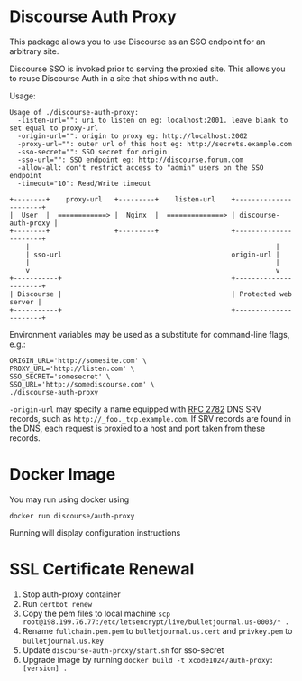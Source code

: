 Discourse Auth Proxy
===

This package allows you to use Discourse as an SSO endpoint for an arbitrary site.

Discourse SSO is invoked prior to serving the proxied site. This allows you to reuse Discourse Auth in a site that ships with no auth.

Usage:

```
Usage of ./discourse-auth-proxy:
  -listen-url="": uri to listen on eg: localhost:2001. leave blank to set equal to proxy-url
  -origin-url="": origin to proxy eg: http://localhost:2002
  -proxy-url="": outer url of this host eg: http://secrets.example.com
  -sso-secret="": SSO secret for origin
  -sso-url="": SSO endpoint eg: http://discourse.forum.com
  -allow-all: don't restrict access to "admin" users on the SSO endpoint
  -timeout="10": Read/Write timeout
```

```
+--------+    proxy-url   +---------+    listen-url    +----------------------+
|  User  |  ============> |  Nginx  |  ==============> | discourse-auth-proxy |
+--------+                +---------+                  +----------------------+
    |                                                             |
    | sso-url                                          origin-url |
    |                                                             |
    v                                                             v
+-----------+                                          +----------------------+
| Discourse |                                          | Protected web server |
+-----------+                                          +----------------------+
```

Environment variables may be used as a substitute for command-line flags, e.g.:

``` shell
ORIGIN_URL='http://somesite.com' \
PROXY_URL='http://listen.com' \
SSO_SECRET='somesecret' \
SSO_URL='http://somediscourse.com' \
./discourse-auth-proxy
```

`-origin-url` may specify a name equipped with [RFC 2782](https://tools.ietf.org/html/rfc2782) DNS SRV records, such as `http://_foo._tcp.example.com`.  If SRV records are found in the DNS, each request is proxied to a host and port taken from these records.


Docker Image
===

You may run using docker using

```
docker run discourse/auth-proxy
```

Running will display configuration instructions

SSL Certificate Renewal
===

1. Stop auth-proxy container
2. Run `certbot renew`
3. Copy the pem files to local machine `scp root@198.199.76.77:/etc/letsencrypt/live/bulletjournal.us-0003/* .`
4. Rename `fullchain.pem.pem` to `bulletjournal.us.cert` and `privkey.pem` to `bulletjournal.us.key`
5. Update `discourse-auth-proxy/start.sh` for sso-secret
6. Upgrade image by running `docker build -t xcode1024/auth-proxy:[version] .`
